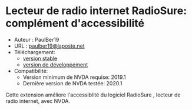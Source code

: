 # Lecteur de radio internet RadioSure: complément d'accessibilité #
* Auteur : PaulBer19
* URL : paulber19@laposte.net
* Téléchargement:
	* [version stable][1]
	* [version de développement][2]
* Compatibilité:
	* Version minimum de NVDA requise: 2019.1
	* Dernière version  de NVDA testée: 2020.1


Cette extension améliore l'accessiblité du logiciel RadioSure , lecteur de radio internet, avec NVDA.

[1]: https://github.com/paulber007/AllMyNVDAAddons/raw/master/radioSureAccessEnhancement/radioSureAccessEnhancement-1.1.nvda-addon
[2]: https://github.com/paulber007/AllMyNVDAAddons/tree/master/radioSureAccessEnhancement/dev
